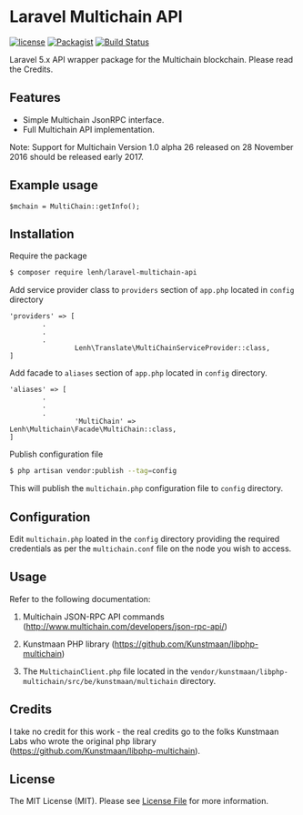 # Laravel Multichain API
[![license](https://img.shields.io/github/license/lenh/laravel-multichain-api.svg)]()
[![Packagist](https://img.shields.io/packagist/v/lenh/laravel-multichain-api.svg)]()
[![Build Status](https://travis-ci.org/lenh/laravel-multichain-api.svg?branch=master)](https://travis-ci.org/lenh/laravel-multichain-api)

Laravel 5.x API wrapper package for the Multichain blockchain. Please read the Credits. 

## Features
- Simple Multichain JsonRPC interface.
- Full Multichain API implementation.

Note: Support for Multichain Version 1.0 alpha 26 released on 28 November 2016 should be released early 2017.  

## Example usage
```
$mchain = MultiChain::getInfo();
```
## Installation
Require the package 
``` bash
$ composer require lenh/laravel-multichain-api
```
Add service provider class to `providers` section of `app.php` located in `config` directory 
``` 
'providers' => [
        .
        .
        .
		        Lenh\Translate\MultiChainServiceProvider::class,
]
```
Add facade to `aliases` section of `app.php` located in `config` directory. 
``` 
'aliases' => [
        .
        .
        .
		        'MultiChain' => Lenh\Multichain\Facade\MultiChain::class,
]
```
Publish configuration file

``` bash
$ php artisan vendor:publish --tag=config
```
This will publish the `multichain.php` configuration file to `config` directory.
## Configuration
Edit `multichain.php` loated in the `config` directory providing the required credentials as per the `multichain.conf` file on the node you wish to access.

## Usage

Refer to the following documentation:

1. Multichain JSON-RPC API commands (http://www.multichain.com/developers/json-rpc-api/)

2. Kunstmaan PHP library (https://github.com/Kunstmaan/libphp-multichain) 

3. The `MultichainClient.php` file located in the `vendor/kunstmaan/libphp-multichain/src/be/kunstmaan/multichain` directory.

## Credits
I take no credit for this work - the real credits go to the folks Kunstmaan Labs who wrote the original php library (https://github.com/Kunstmaan/libphp-multichain).

## License

The MIT License (MIT). Please see [License File](LICENSE.md) for more information.
